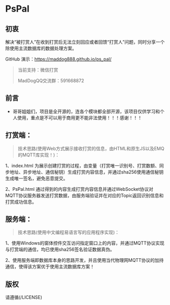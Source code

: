 # PsPal
## 初衷

解决“被打赏人”在收到打赏后无法立刻回应或者回馈“打赏人”问题，同时分享一个除使用主流数据库的数据处理方案。

GitHub 演示：https://maddog888.github.io/ps_pal/  

> 当前支持：微信打赏
> 
> MadDogQQ交流群：591668872

## 前言

  + 哥哥姐姐们，项目是全开源的，连各个模块都全部开源，该项目仅供学习和个人使用，重点是不可以用于商用更不能非法使用！！！感谢！！！

## 打赏端：

> 技术思路(使用Web方式展示接收打赏的信息，由HTML和原生JS以及EMQ的MQTT库实现！)：
> 
1、index.html 为展示创建打赏的过程，由变量（打赏唯一识别号、打赏数额、同步地址、异步地址、通信秘钥）生成打赏内容信息，并通过sha256使用通信秘钥生成唯一签名，避免恶意提交。

2、PsPal.html 通过得到的内容生成打赏内容信息并通过WebSocket协议对MQTT协议服务器发送打赏数据，由服务端验证并在对应的Topic返回识别信息和打赏成功信息。

## 服务端：

> 技术思路(使用中文编程易语言写的应用程序实现)：
> 
1、使用Windows的窗体控件交互访问指定窗口上的内容，并通过MQTT协议实现与打赏端的通信，均已使用sha256签名验证数据真伪。

2、使用服务端即数据库本身的思路开发，并且使用当代物理网MQTT协议的加持通信，使得该方案优于使用主流数据库方案！

## 版权

请遵循(/LICENSE)

